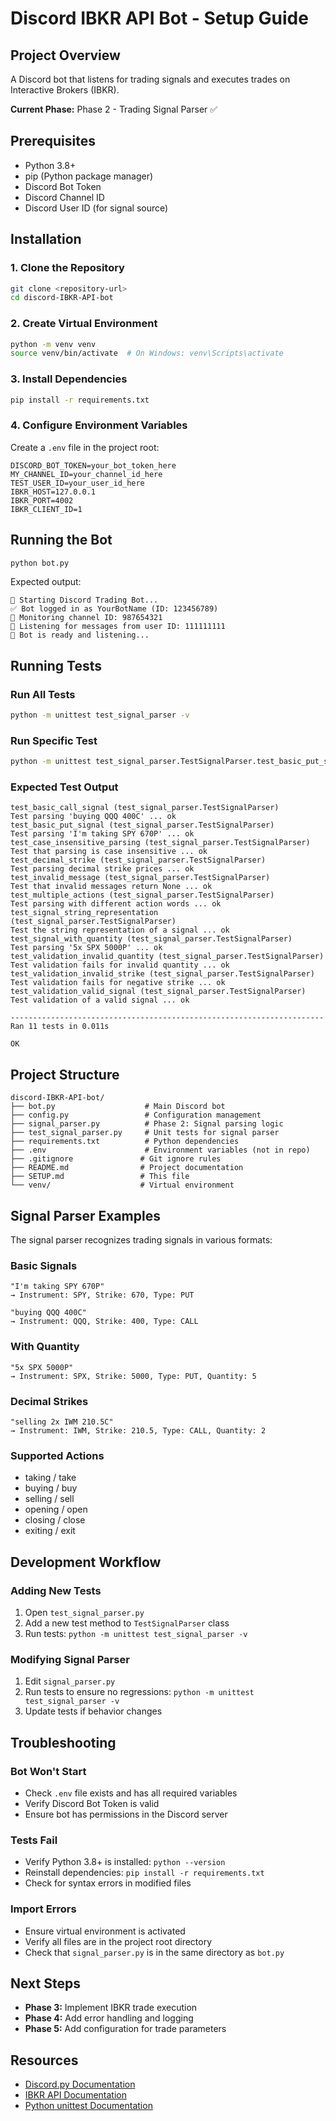 # Discord IBKR API Bot - Setup Guide

## Project Overview

A Discord bot that listens for trading signals and executes trades on Interactive Brokers (IBKR).

**Current Phase:** Phase 2 - Trading Signal Parser ✅

## Prerequisites

- Python 3.8+
- pip (Python package manager)
- Discord Bot Token
- Discord Channel ID
- Discord User ID (for signal source)

## Installation

### 1. Clone the Repository

```bash
git clone <repository-url>
cd discord-IBKR-API-bot
```

### 2. Create Virtual Environment

```bash
python -m venv venv
source venv/bin/activate  # On Windows: venv\Scripts\activate
```

### 3. Install Dependencies

```bash
pip install -r requirements.txt
```

### 4. Configure Environment Variables

Create a `.env` file in the project root:

```env
DISCORD_BOT_TOKEN=your_bot_token_here
MY_CHANNEL_ID=your_channel_id_here
TEST_USER_ID=your_user_id_here
IBKR_HOST=127.0.0.1
IBKR_PORT=4002
IBKR_CLIENT_ID=1
```

## Running the Bot

```bash
python bot.py
```

Expected output:
```
🚀 Starting Discord Trading Bot...
✅ Bot logged in as YourBotName (ID: 123456789)
📡 Monitoring channel ID: 987654321
👤 Listening for messages from user ID: 111111111
🤖 Bot is ready and listening...
```

## Running Tests

### Run All Tests

```bash
python -m unittest test_signal_parser -v
```

### Run Specific Test

```bash
python -m unittest test_signal_parser.TestSignalParser.test_basic_put_signal -v
```

### Expected Test Output

```
test_basic_call_signal (test_signal_parser.TestSignalParser)
Test parsing 'buying QQQ 400C' ... ok
test_basic_put_signal (test_signal_parser.TestSignalParser)
Test parsing 'I'm taking SPY 670P' ... ok
test_case_insensitive_parsing (test_signal_parser.TestSignalParser)
Test that parsing is case insensitive ... ok
test_decimal_strike (test_signal_parser.TestSignalParser)
Test parsing decimal strike prices ... ok
test_invalid_message (test_signal_parser.TestSignalParser)
Test that invalid messages return None ... ok
test_multiple_actions (test_signal_parser.TestSignalParser)
Test parsing with different action words ... ok
test_signal_string_representation (test_signal_parser.TestSignalParser)
Test the string representation of a signal ... ok
test_signal_with_quantity (test_signal_parser.TestSignalParser)
Test parsing '5x SPX 5000P' ... ok
test_validation_invalid_quantity (test_signal_parser.TestSignalParser)
Test validation fails for invalid quantity ... ok
test_validation_invalid_strike (test_signal_parser.TestSignalParser)
Test validation fails for negative strike ... ok
test_validation_valid_signal (test_signal_parser.TestSignalParser)
Test validation of a valid signal ... ok

----------------------------------------------------------------------
Ran 11 tests in 0.011s

OK
```

## Project Structure

```
discord-IBKR-API-bot/
├── bot.py                    # Main Discord bot
├── config.py                 # Configuration management
├── signal_parser.py          # Phase 2: Signal parsing logic
├── test_signal_parser.py     # Unit tests for signal parser
├── requirements.txt          # Python dependencies
├── .env                      # Environment variables (not in repo)
├── .gitignore               # Git ignore rules
├── README.md                # Project documentation
├── SETUP.md                 # This file
└── venv/                    # Virtual environment
```

## Signal Parser Examples

The signal parser recognizes trading signals in various formats:

### Basic Signals

```
"I'm taking SPY 670P"
→ Instrument: SPY, Strike: 670, Type: PUT

"buying QQQ 400C"
→ Instrument: QQQ, Strike: 400, Type: CALL
```

### With Quantity

```
"5x SPX 5000P"
→ Instrument: SPX, Strike: 5000, Type: PUT, Quantity: 5
```

### Decimal Strikes

```
"selling 2x IWM 210.5C"
→ Instrument: IWM, Strike: 210.5, Type: CALL, Quantity: 2
```

### Supported Actions

- taking / take
- buying / buy
- selling / sell
- opening / open
- closing / close
- exiting / exit

## Development Workflow

### Adding New Tests

1. Open `test_signal_parser.py`
2. Add a new test method to `TestSignalParser` class
3. Run tests: `python -m unittest test_signal_parser -v`

### Modifying Signal Parser

1. Edit `signal_parser.py`
2. Run tests to ensure no regressions: `python -m unittest test_signal_parser -v`
3. Update tests if behavior changes

## Troubleshooting

### Bot Won't Start

- Check `.env` file exists and has all required variables
- Verify Discord Bot Token is valid
- Ensure bot has permissions in the Discord server

### Tests Fail

- Verify Python 3.8+ is installed: `python --version`
- Reinstall dependencies: `pip install -r requirements.txt`
- Check for syntax errors in modified files

### Import Errors

- Ensure virtual environment is activated
- Verify all files are in the project root directory
- Check that `signal_parser.py` is in the same directory as `bot.py`

## Next Steps

- **Phase 3:** Implement IBKR trade execution
- **Phase 4:** Add error handling and logging
- **Phase 5:** Add configuration for trade parameters

## Resources

- [Discord.py Documentation](https://discordpy.readthedocs.io/)
- [IBKR API Documentation](https://interactivebrokers.com/en/trading/ib-api.php)
- [Python unittest Documentation](https://docs.python.org/3/library/unittest.html)

